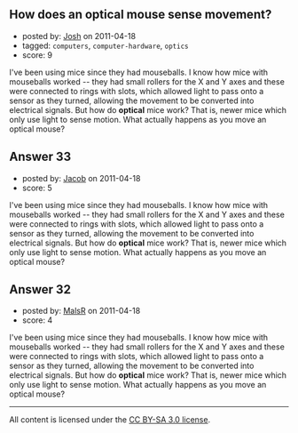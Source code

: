 ## How does an optical mouse sense movement?

- posted by: [Josh](https://stackexchange.com/users/-1/20-josh) on 2011-04-18
- tagged: `computers`, `computer-hardware`, `optics`
- score: 9

I've been using mice since they had mouseballs. I know how mice with mouseballs worked -- they had small rollers for the X and Y axes and these were connected to rings with slots, which allowed light to pass onto a sensor as they turned, allowing the movement to be converted into electrical signals. But how do **optical** mice work? That is, newer mice which only use light to sense motion. What actually happens as you move an optical mouse? 


## Answer 33

- posted by: [Jacob](https://stackexchange.com/users/-1/28-jacob) on 2011-04-18
- score: 5

I've been using mice since they had mouseballs. I know how mice with mouseballs worked -- they had small rollers for the X and Y axes and these were connected to rings with slots, which allowed light to pass onto a sensor as they turned, allowing the movement to be converted into electrical signals. But how do **optical** mice work? That is, newer mice which only use light to sense motion. What actually happens as you move an optical mouse? 


## Answer 32

- posted by: [MalsR](https://stackexchange.com/users/-1/31-malsr) on 2011-04-18
- score: 4

I've been using mice since they had mouseballs. I know how mice with mouseballs worked -- they had small rollers for the X and Y axes and these were connected to rings with slots, which allowed light to pass onto a sensor as they turned, allowing the movement to be converted into electrical signals. But how do **optical** mice work? That is, newer mice which only use light to sense motion. What actually happens as you move an optical mouse? 



---

All content is licensed under the [CC BY-SA 3.0 license](https://creativecommons.org/licenses/by-sa/3.0/).
